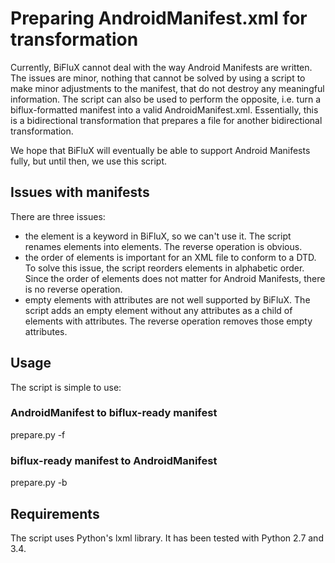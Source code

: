 # Preparing AndroidManifest.xml for transformation

Currently, BiFluX cannot deal with the way Android Manifests are written. The issues are minor, nothing that cannot be solved by using a script to make minor adjustments to the manifest, that do not destroy any meaningful information. The script can also be used to perform the opposite, i.e. turn a biflux-formatted manifest into a valid AndroidManifest.xml. Essentially, this is a bidirectional transformation that prepares a file for another bidirectional transformation.

We hope that BiFluX will eventually be able to support Android Manifests fully, but until then, we use this script.

## Issues with manifests

There are three issues:

+ the <data> element is a keyword in BiFluX, so we can't use it. The script renames <data> elements into <android-data> elements. The reverse operation is obvious.
+ the order of elements is important for an XML file to conform to a DTD. To solve this issue, the script reorders elements in alphabetic order. Since the order of elements does not matter for Android Manifests, there is no reverse operation.
+ empty elements with attributes are not well supported by BiFluX. The script adds an empty element without any attributes as a child of elements with attributes. The reverse operation removes those empty attributes.

## Usage

The script is simple to use:

### AndroidManifest to biflux-ready manifest

prepare.py -f <androidmanifest> <biflux-manifest>

### biflux-ready manifest to AndroidManifest

prepare.py -b <biflux-manifest> <androidmanifest>

## Requirements

The script uses Python's lxml library. It has been tested with Python 2.7 and 3.4.
